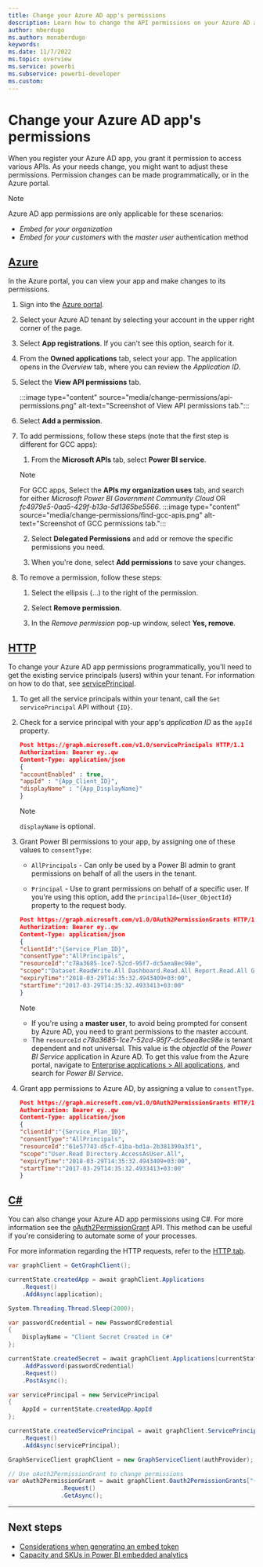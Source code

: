 ```yaml
---
title: Change your Azure AD app's permissions
description: Learn how to change the API permissions on your Azure AD application.
author: mberdugo
ms.author: monaberdugo
keywords: 
ms.date: 11/7/2022
ms.topic: overview
ms.service: powerbi
ms.subservice: powerbi-developer
ms.custom: 
---
```


# Change your Azure AD app's permissions

When you register your Azure AD app, you grant it permission to access various APIs. As your needs change, you might want to adjust these permissions. Permission changes can be made programmatically, or in the Azure portal.

>[!NOTE]
>Azure AD app permissions are only applicable for these scenarios:
>
>* *Embed for your organization*
>* *Embed for your customers* with the *master user* authentication method

## [Azure](#tab/Azure)

In the Azure portal, you can view your app and make changes to its permissions.

1. Sign into the [Azure portal](https://portal.azure.com).

2. Select your Azure AD tenant by selecting your account in the upper right corner of the page.

3. Select **App registrations**. If you can't see this option, search for it.

4. From the **Owned applications** tab, select your app. The application opens in the *Overview* tab, where you can review the *Application ID*.

5. Select the **View API permissions** tab.

    :::image type="content" source="media/change-permissions/api-permissions.png" alt-text="Screenshot of View API permissions tab.":::

6. Select **Add a permission**.

7. To add permissions, follow these steps (note that the first step is different for GCC apps):

    1. From the **Microsoft APIs** tab, select **Power BI service**.
    > [!NOTE]
    > For GCC apps, Select the **APIs my organization uses** tab, and search for either *Microsoft Power BI Government Community Cloud* OR *fc4979e5-0aa5-429f-b13a-5d1365be5566*.
    > :::image type="content" source="media/change-permissions/find-gcc-apis.png" alt-text="Screenshot of GCC permissions tab.":::

    2. Select **Delegated Permissions** and add or remove the specific permissions you need.

    3. When you're done, select **Add permissions** to save your changes.

8. To remove a permission, follow these steps:

    1. Select the ellipsis (...) to the right of the permission.

    2. Select **Remove permission**.

    3. In the *Remove permission* pop-up window, select **Yes, remove**.

## [HTTP](#tab/HTTP)

To change your Azure AD app permissions programmatically, you'll need to get the existing service principals (users) within your tenant. For information on how to do that, see [servicePrincipal](/graph/api/resources/serviceprincipal).

1. To get all the service principals within your tenant, call the `Get servicePrincipal` API without `{ID}`.

2. Check for a service principal with your app's *application ID* as the `appId` property.

    ```json
    Post https://graph.microsoft.com/v1.0/servicePrincipals HTTP/1.1
    Authorization: Bearer ey..qw
    Content-Type: application/json
    {
    "accountEnabled" : true,
    "appId" : "{App_Client_ID}",
    "displayName" : "{App_DisplayName}"
    }
    ```

    >[!NOTE]
    >`displayName` is optional.

3. Grant Power BI permissions to your app, by assigning one of these values to `consentType`:

    * `AllPrincipals` - Can only be used by a Power BI admin to grant permissions on behalf of all the users in the tenant.

    * `Principal` - Use to grant permissions on behalf of a specific user. If you're using this option, add the `principalId={User_ObjectId}` property to the request body.

     ```json
     Post https://graph.microsoft.com/v1.0/OAuth2PermissionGrants HTTP/1.1
     Authorization: Bearer ey..qw
     Content-Type: application/json
     {
     "clientId":"{Service_Plan_ID}",
     "consentType":"AllPrincipals",
     "resourceId":"c78a3685-1ce7-52cd-95f7-dc5aea8ec98e",
     "scope":"Dataset.ReadWrite.All Dashboard.Read.All Report.Read.All Group.Read Group.Read.All Content.Create Metadata.View_Any Dataset.Read.All Data.Alter_Any",
     "expiryTime":"2018-03-29T14:35:32.4943409+03:00",
     "startTime":"2017-03-29T14:35:32.4933413+03:00"
     }
     ```

    > [!NOTE]
    >
    > * If you're using a **master user**, to avoid being prompted for consent by Azure AD, you need to grant permissions to the master account.
    > * The `resourceId` *c78a3685-1ce7-52cd-95f7-dc5aea8ec98e* is tenant dependent and not universal. This value is the *objectId* of the *Power BI Service* application in Azure AD. To get this value from the Azure portal, navigate to [Enterprise applications > All applications](https://portal.azure.com/#blade/Microsoft_AAD_IAM/StartboardApplicationsMenuBlade/AllApps), and search for *Power BI Service*.

4. Grant app permissions to Azure AD, by assigning a value to `consentType`.

    ```json
    Post https://graph.microsoft.com/v1.0/OAuth2PermissionGrants HTTP/1.1
    Authorization: Bearer ey..qw
    Content-Type: application/json
    {
    "clientId":"{Service_Plan_ID}",
    "consentType":"AllPrincipals",
    "resourceId":"61e57743-d5cf-41ba-bd1a-2b381390a3f1",
    "scope":"User.Read Directory.AccessAsUser.All",
    "expiryTime":"2018-03-29T14:35:32.4943409+03:00",
    "startTime":"2017-03-29T14:35:32.4933413+03:00"
    }
    ```

## [C#](#tab/CSharp)

You can also change your Azure AD app permissions using C#. For more information see the [oAuth2PermissionGrant](/graph/api/oauth2permissiongrant-get) API. This method can be useful if you're considering to automate some of your processes.

For more information regarding the HTTP requests, refer to the [HTTP tab](register-app.md?tabs=customers%2CHTTP#change-your-azure-ad-apps-permissions).

```csharp
var graphClient = GetGraphClient();

currentState.createdApp = await graphClient.Applications
    .Request()
    .AddAsync(application);

System.Threading.Thread.Sleep(2000);

var passwordCredential = new PasswordCredential
{
    DisplayName = "Client Secret Created in C#"
};

currentState.createdSecret = await graphClient.Applications[currentState.createdApp.Id]
    .AddPassword(passwordCredential)
    .Request()
    .PostAsync();

var servicePrincipal = new ServicePrincipal
{
    AppId = currentState.createdApp.AppId
};

currentState.createdServicePrincipal = await graphClient.ServicePrincipals
    .Request()
    .AddAsync(servicePrincipal);

GraphServiceClient graphClient = new GraphServiceClient(authProvider);

// Use oAuth2PermissionGrant to change permissions
var oAuth2PermissionGrant = await graphClient.Oauth2PermissionGrants["{id}"]
               .Request()
               .GetAsync();
```

---

## Next steps

* [Considerations when generating an embed token](generate-embed-token.md)
* [Capacity and SKUs in Power BI embedded analytics](embedded-capacity.md)
